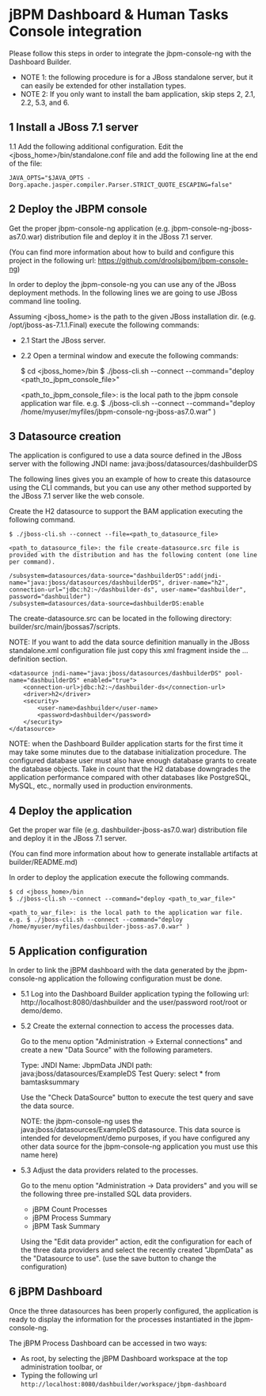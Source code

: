 jBPM Dashboard & Human Tasks Console integration
=================================================

Please follow this steps in order to integrate the jbpm-console-ng with the Dashboard Builder.

* NOTE 1: the following procedure is for a JBoss standalone server, but it can easily be extended for other installation types.
* NOTE 2: If you only want to install the bam application, skip steps 2, 2.1, 2.2, 5.3, and 6.

1 Install a JBoss 7.1 server
---------------------------

1.1 Add the following additional configuration.
  Edit the <jboss_home>/bin/standalone.conf file and add the following line at the end of the file:

    JAVA_OPTS="$JAVA_OPTS -Dorg.apache.jasper.compiler.Parser.STRICT_QUOTE_ESCAPING=false"

2 Deploy the JBPM console
---------------------------

Get the proper jbpm-console-ng application (e.g. jbpm-console-ng-jboss-as7.0.war) distribution file and deploy it in
the JBoss 7.1 server.

(You can find more information about how to build and configure this project in the following url: https://github.com/droolsjbpm/jbpm-console-ng)

In order to deploy the jbpm-console-ng you can use any of the JBoss deployment methods.
In the following lines we are going to use JBoss command line tooling.

Assuming <jboss_home> is the path to the given JBoss installation dir. (e.g. /opt/jboss-as-7.1.1.Final) execute the
following commands:

* 2.1 Start the JBoss server.
* 2.2 Open a terminal window and execute the following commands:

    $ cd <jboss_home>/bin
    $ ./jboss-cli.sh --connect --command="deploy <path_to_jbpm_console_file>"

    <path_to_jbpm_console_file>: is the local path to the jbpm console application war file.
    e.g. $ ./jboss-cli.sh --connect --command="deploy /home/myuser/myfiles/jbpm-console-ng-jboss-as7.0.war" )

3 Datasource creation
-------------------------------

The application is configured to use a data source defined in the JBoss server with the following
JNDI name: java:jboss/datasources/dashbuilderDS

The following lines gives you an example of how to create this datasource using the CLI commands, but you can use any
other method supported by the JBoss 7.1 server like the web console.

Create the H2 datasource to support the BAM application executing the following command.

    $ ./jboss-cli.sh --connect --file=<path_to_datasource_file>

    <path_to_datasource_file>: the file create-datasource.src file is provided with the distribution and has the following content (one line per command).

    /subsystem=datasources/data-source="dashbuilderDS":add(jndi-name="java:jboss/datasources/dashbuilderDS", driver-name="h2", connection-url="jdbc:h2:~/dashbuilder-ds", user-name="dashbuilder", password="dashbuilder")
    /subsystem=datasources/data-source=dashbuilderDS:enable

The create-datasource.src can be located in the following directory: builder/src/main/jbossas7/scripts.

NOTE: If you want to add the data source definition manually in the JBoss standalone.xml configuration file just copy
this xml fragment inside the <datasources> ... </datasources> definition section.

    <datasource jndi-name="java:jboss/datasources/dashbuilderDS" pool-name="dashbuilderDS" enabled="true">
        <connection-url>jdbc:h2:~/dashbuilder-ds</connection-url>
        <driver>h2</driver>
        <security>
            <user-name>dashbuilder</user-name>
            <password>dashbuilder</password>
        </security>
    </datasource>


NOTE: when the Dashboard Builder application starts for the first time it may take some minutes due to the database initialization procedure.
The configured database user must also have enough database grants to create the database objects.
Take in count that the H2 database downgrades the application performance compared with other databases like PostgreSQL,
MySQL, etc., normally used in production environments.

4 Deploy the application
--------------------------

Get the proper war file (e.g. dashbuilder-jboss-as7.0.war) distribution file and deploy it in the JBoss 7.1 server.

(You can find more information about how to generate installable artifacts at builder/README.md)

In order to deploy the application execute the following commands.

    $ cd <jboss_home>/bin
    $ ./jboss-cli.sh --connect --command="deploy <path_to_war_file>"

    <path_to_war_file>: is the local path to the application war file.
    e.g. $ ./jboss-cli.sh --connect --command="deploy /home/myuser/myfiles/dashbuilder-jboss-as7.0.war" )

5 Application configuration
----------------------------

In order to link the jBPM dashboard with the data generated by the jbpm-console-ng application the following configuration
must be done.

* 5.1 Log into the Dashboard Builder application typing the following url: http://localhost:8080/dashbuilder and the user/password
    root/root or demo/demo.

* 5.2 Create the external connection to access the processes data.

  Go to the menu option "Administration -> External connections" and create a new "Data Source" with the
  following parameters.

    Type: JNDI
    Name: JbpmData
    JNDI path: java:jboss/datasources/ExampleDS
    Test Query: select * from bamtasksummary

  Use the "Check DataSource" button to execute the test query and save the data source.

  NOTE: the jbpm-console-ng uses the java:jboss/datasources/ExampleDS datasource. This data source
  is intended for development/demo purposes, if you have configured any other data source for the jbpm-console-ng
  application you must use this name here)

* 5.3 Adjust the data providers related to the processes.

  Go to the menu option "Administration -> Data providers" and you will se the following three pre-installed SQL data providers.

  * jBPM Count Processes
  * jBPM Process Summary
  * jBPM Task Summary

  Using the "Edit data provider" action, edit the configuration for each of the three data providers and select the
  recently created "JbpmData" as the "Datasource to use". (use the save button to change the configuration)

6 jBPM Dashboard
----------------------------

Once the three datasources has been properly configured, the application is ready to display the information for the processes
instantiated in the jbpm-console-ng.

The jBPM Process Dashboard can be accessed in two ways:

* As root, by selecting the jBPM Dashboard workspace at the top administration toolbar, or
* Typing the following url <code>http://localhost:8080/dashbuilder/workspace/jbpm-dashboard</code>